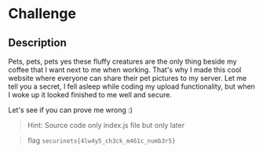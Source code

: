 # Challenge

## Description

Pets, pets, pets yes these fluffy creatures are the only thing beside my coffee that I want next to me when working. That's why I made this cool website where everyone can share their pet pictures to my server. Let me tell you a secret, I fell asleep while coding my upload functionality, but when I woke up it looked finished to me well and secure.

Let's see if you can prove me wrong :)

> Hint: Source code only index.js file but only later

> flag `securinets{4lw4y5_ch3ck_m461c_numb3r5}`
